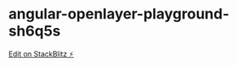 # angular-openlayer-playground-sh6q5s

[Edit on StackBlitz ⚡️](https://stackblitz.com/edit/angular-openlayer-playground-sh6q5s)